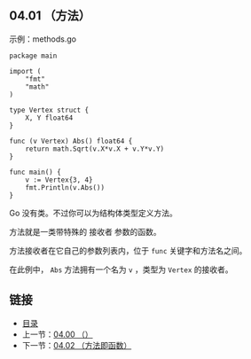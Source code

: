 ## 04.01 （方法）

示例：methods.go

    package main

    import (
    	"fmt"
    	"math"
    )

    type Vertex struct {
    	X, Y float64
    }

    func (v Vertex) Abs() float64 {
    	return math.Sqrt(v.X*v.X + v.Y*v.Y)
    }

    func main() {
    	v := Vertex{3, 4}
    	fmt.Println(v.Abs())
    }

Go 没有类。不过你可以为结构体类型定义方法。

方法就是一类带特殊的 接收者 参数的函数。

方法接收者在它自己的参数列表内，位于 `func` 关键字和方法名之间。

在此例中， `Abs` 方法拥有一个名为 `v` ，类型为 `Vertex` 的接收者。

## 链接
* [目录](https://github.com/gnefiy/go-zh/blob/master/tour/directory.md)
* 上一节：[04.00 （）](https://github.com/gnefiy/go-zh/blob/master/tour/04.00.md)
* 下一节：[04.02 （方法即函数）](https://github.com/gnefiy/go-zh/blob/master/tour/04.02.md)
